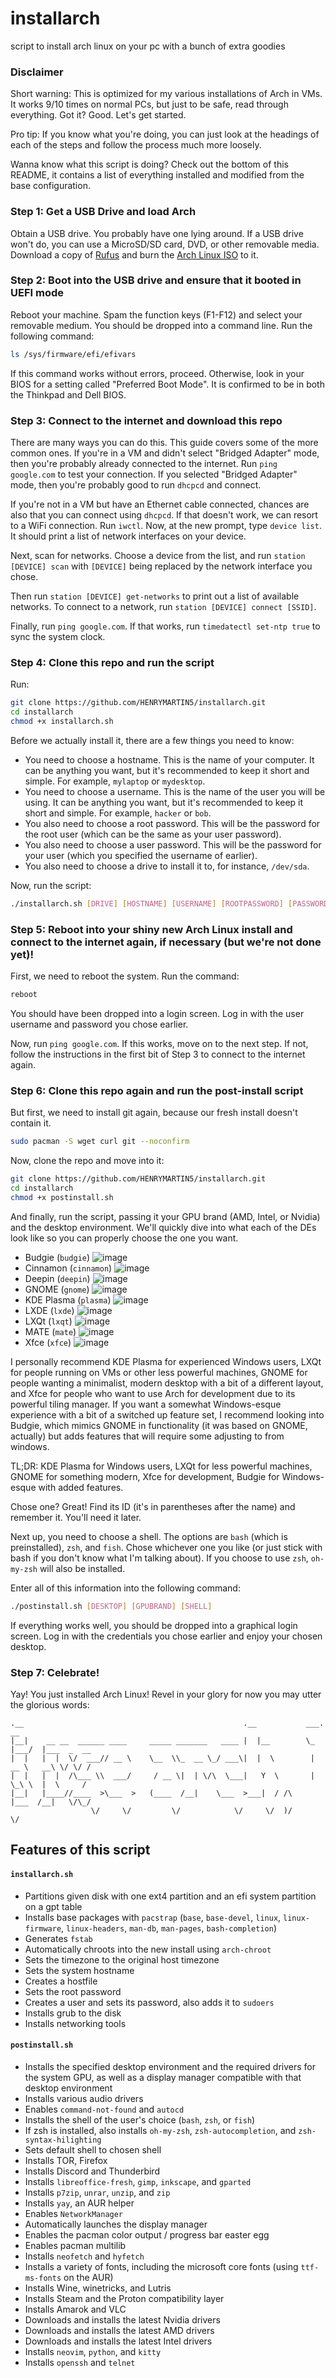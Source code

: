 
# installarch
script to install arch linux on your pc with a bunch of extra goodies

### Disclaimer
Short warning: This is optimized for my various installations of Arch in VMs. It works 9/10 times on normal PCs, but just to be safe, read through everything. Got it? Good. Let's get started.

Pro tip: If you know what you're doing, you can just look at the headings of each of the steps and follow the process much more loosely.

Wanna know what this script is doing? Check out the bottom of this README, it contains a list of everything installed and modified from the base configuration.

### Step 1: Get a USB Drive and load Arch
Obtain a USB drive. You probably have one lying around. If a USB drive won't do, you can use a MicroSD/SD card, DVD, or other removable media. Download a copy of [Rufus](https://rufus.ie/en/#) and burn the [Arch Linux ISO](https://archlinux.org/download/) to it.

### Step 2: Boot into the USB drive and ensure that it booted in UEFI mode
Reboot your machine. Spam the function keys (F1-F12) and select your removable medium. You should be dropped into a command line. Run the following command:

```sh
ls /sys/firmware/efi/efivars
```

If this command works without errors, proceed. Otherwise, look in your BIOS for a setting called "Preferred Boot Mode". It is confirmed to be in both the Thinkpad and Dell BIOS.

### Step 3: Connect to the internet and download this repo
There are many ways you can do this. This guide covers some of the more common ones. If you're in a VM and didn't select "Bridged Adapter" mode, then you're probably already connected to the internet. Run `ping google.com` to test your connection. If you selected "Bridged Adapter" mode, then you're probably good to run `dhcpcd` and connect.

If you're not in a VM but have an Ethernet cable connected, chances are also that you can connect using `dhcpcd`. If that doesn't work, we can resort to a WiFi connection. Run `iwctl`. Now, at the new prompt, type `device list`. It should print a list of network interfaces on your device. 

Next, scan for networks. Choose a device from the list, and run `station [DEVICE] scan` with `[DEVICE]` being replaced by the network interface you chose.

Then run `station [DEVICE] get-networks` to print out a list of available networks. To connect to a network, run `station [DEVICE] connect [SSID]`.

Finally, run `ping google.com`. If that works, run `timedatectl set-ntp true` to sync the system clock.

### Step 4: Clone this repo and run the script

Run:

```sh
git clone https://github.com/HENRYMARTIN5/installarch.git
cd installarch
chmod +x installarch.sh
```

Before we actually install it, there are a few things you need to know:

- You need to choose a hostname. This is the name of your computer. It can be anything you want, but it's recommended to keep it short and simple. For example, `mylaptop` or `mydesktop`.
- You need to choose a username. This is the name of the user you will be using. It can be anything you want, but it's recommended to keep it short and simple. For example, `hacker` or `bob`.
- You also need to choose a root password. This will be the password for the root user (which can be the same as your user password).
- You also need to choose a user password. This will be the password for your user (which you specified the username of earlier).
- You also need to choose a drive to install it to, for instance, `/dev/sda`.

Now, run the script:

```sh
./installarch.sh [DRIVE] [HOSTNAME] [USERNAME] [ROOTPASSWORD] [PASSWORD]
```

### Step 5: Reboot into your shiny new Arch Linux install and connect to the internet again, if necessary (but we're not done yet)!

First, we need to reboot the system. Run the command:

```sh
reboot
```

You should have been dropped into a login screen. Log in with the user username and password you chose earlier.

Now, run `ping google.com`. If this works, move on to the next step. If not, follow the instructions in the first bit of Step 3 to connect to the internet again.

### Step 6: Clone this repo again and run the post-install script

But first, we need to install git again, because our fresh install doesn't contain it.

```sh
sudo pacman -S wget curl git --noconfirm
```

Now, clone the repo and move into it:

```sh
git clone https://github.com/HENRYMARTIN5/installarch.git
cd installarch
chmod +x postinstall.sh
```

And finally, run the script, passing it your GPU brand (AMD, Intel, or Nvidia) and the desktop environment. We'll quickly dive into what each of the DEs look like so you can properly choose the one you want.

- Budgie (`budgie`) ![image](https://user-images.githubusercontent.com/62612165/204823121-d625b61b-d2ed-4fd8-abdd-6b5ea528ed42.png)
- Cinnamon (`cinnamon`) ![image](https://user-images.githubusercontent.com/62612165/204823321-c6b06a4c-49e9-4e2b-920c-f40fa6ebde81.png)
- Deepin (`deepin`) ![image](https://user-images.githubusercontent.com/62612165/204823530-3ea1d145-3d45-4c98-875a-448ba751b81d.png)
- GNOME (`gnome`) ![image](https://user-images.githubusercontent.com/62612165/204824358-6b78972f-5470-4f59-9359-c2258e9c2b16.png)
- KDE Plasma (`plasma`) ![image](https://user-images.githubusercontent.com/62612165/204823929-e3a8ac69-8940-4027-889a-d90dd1df3a3a.png)
- LXDE (`lxde`) ![image](https://user-images.githubusercontent.com/62612165/204824088-35d15337-233e-4e56-83df-52065e23ed4b.png)
- LXQt (`lxqt`) ![image](https://user-images.githubusercontent.com/62612165/204824615-4149207b-370b-4350-b4c9-63d7b701aebf.png)
- MATE (`mate`) ![image](https://user-images.githubusercontent.com/62612165/204824969-7eff12ee-ec0a-4b9b-9b08-72c8f6004ea3.png)
- Xfce (`xfce`) ![image](https://user-images.githubusercontent.com/62612165/204825545-37870b45-70bf-4d59-8618-b2348e0acfda.png)


I personally recommend KDE Plasma for experienced Windows users, LXQt for people running on VMs or other less powerful machines, GNOME for people wanting a minimalist, modern desktop with a bit of a different layout, and Xfce for people who want to use Arch for development due to its powerful tiling manager. If you want a somewhat Windows-esque experience with a bit of a switched up feature set, I recommend looking into Budgie, which mimics GNOME in functionality (it was based on GNOME, actually) but adds features that will require some adjusting to from windows.

TL;DR: KDE Plasma for Windows users, LXQt for less powerful machines, GNOME for something modern, Xfce for development, Budgie for Windows-esque with added features.

Chose one? Great! Find its ID (it's in parentheses after the name) and remember it. You'll need it later.

Next up, you need to choose a shell. The options are `bash` (which is preinstalled), `zsh`, and `fish`. Chose whichever one you like (or just stick with bash if you don't know what I'm talking about). If you choose to use `zsh`, `oh-my-zsh` will also be installed.

Enter all of this information into the following command:

```sh
./postinstall.sh [DESKTOP] [GPUBRAND] [SHELL]
```

If everything works well, you should be dropped into a graphical login screen. Log in with the credentials you chose earlier and enjoy your chosen desktop.

### Step 7: Celebrate!

Yay! You just installed Arch Linux! Revel in your glory for now you may utter the glorious words:

```
.__                                                 .__           ___.    __           
|__|    __ __  ______ ____     _____ _______   ____ |  |__        \_ |___/  |___  _  __
|  |   |  |  \/  ___// __ \    \__  \\_  __ \_/ ___\|  |  \        | __ \   __\ \/ \/ /
|  |   |  |  /\___ \\  ___/     / __ \|  | \/\  \___|   Y  \       | \_\ \  |  \     / 
|__|   |____//____  >\___  >   (____  /__|    \___  >___|  / /\    |___  /__|   \/\_/  
                  \/     \/         \/            \/     \/  )/        \/              
```

## Features of this script

#### `installarch.sh`

- Partitions given disk with one ext4 partition and an efi system partition on a gpt table
- Installs base packages with `pacstrap` (`base`, `base-devel`, `linux`, `linux-firmware`, `linux-headers`, `man-db`, `man-pages`, `bash-completion`)
- Generates `fstab`
- Automatically chroots into the new install using `arch-chroot`
- Sets the timezone to the original host timezone
- Sets the system hostname
- Creates a hostfile
- Sets the root password
- Creates a user and sets its password, also adds it to `sudoers`
- Installs grub to the disk
- Installs networking tools
 
#### `postinstall.sh`

- Installs the specified desktop environment and the required drivers for the system GPU, as well as a display manager compatible with that desktop environment
- Installs various audio drivers
- Enables `command-not-found` and `autocd`
- Installs the shell of the user's choice (`bash`, `zsh`, or `fish`)
- If zsh is installed, also installs `oh-my-zsh`, `zsh-autocompletion`, and `zsh-syntax-hilighting`
- Sets default shell to chosen shell
- Installs TOR, Firefox
- Installs Discord and Thunderbird
- Installs `libreoffice-fresh`, `gimp`, `inkscape`, and `gparted`
- Installs `p7zip`, `unrar`, `unzip`, and `zip`
- Installs `yay`, an AUR helper
- Enables `NetworkManager`
- Automatically launches the display manager
- Enables the pacman color output / progress bar easter egg
- Enables pacman multilib
- Installs `neofetch` and `hyfetch`
- Installs a variety of fonts, including the microsoft core fonts (using `ttf-ms-fonts` on the AUR)
- Installs Wine, winetricks, and Lutris
- Installs Steam and the Proton compatibility layer
- Installs Amarok and VLC
- Downloads and installs the latest Nvidia drivers
- Downloads and installs the latest AMD drivers
- Downloads and installs the latest Intel drivers
- Installs `neovim`, `python`, and `kitty`
- Installs `openssh` and `telnet`